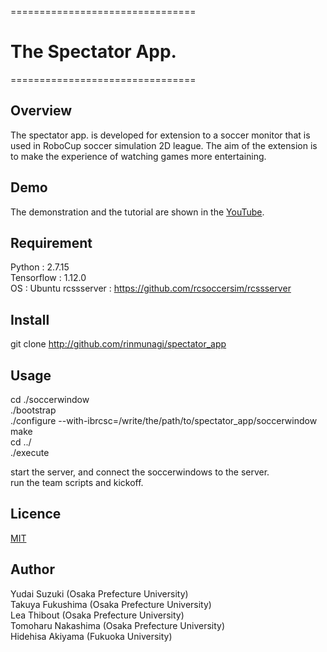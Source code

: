 ================================

#  __The Spectator App.__

================================

## Overview  
The spectator app. is developed for extension to a soccer monitor that is used in RoboCup soccer simulation 2D league. 
The aim of the extension is to make the experience of watching games more entertaining. 

## Demo
The demonstration and the tutorial are shown in the [YouTube](https://youtu.be/XFsRj6JVx_E).

## Requirement
Python : 2.7.15  
Tensorflow : 1.12.0  
OS : Ubuntu 
rcssserver : https://github.com/rcsoccersim/rcssserver

## Install
git clone http://github.com/rinmunagi/spectator_app

## Usage
cd ./soccerwindow  
./bootstrap  
./configure --with-ibrcsc=/write/the/path/to/spectator_app/soccerwindow  
make  
cd ../  
./execute  

start the server, and connect the soccerwindows to the server.  
run the team scripts and kickoff.  

## Licence

[MIT](https://github.com/rinmunagi/spectator_app/LICENCE)


## Author
Yudai Suzuki (Osaka Prefecture University)  
Takuya Fukushima (Osaka Prefecture University)  
Lea Thibout (Osaka Prefecture University)  
Tomoharu Nakashima (Osaka Prefecture University)  
Hidehisa Akiyama (Fukuoka University)  

